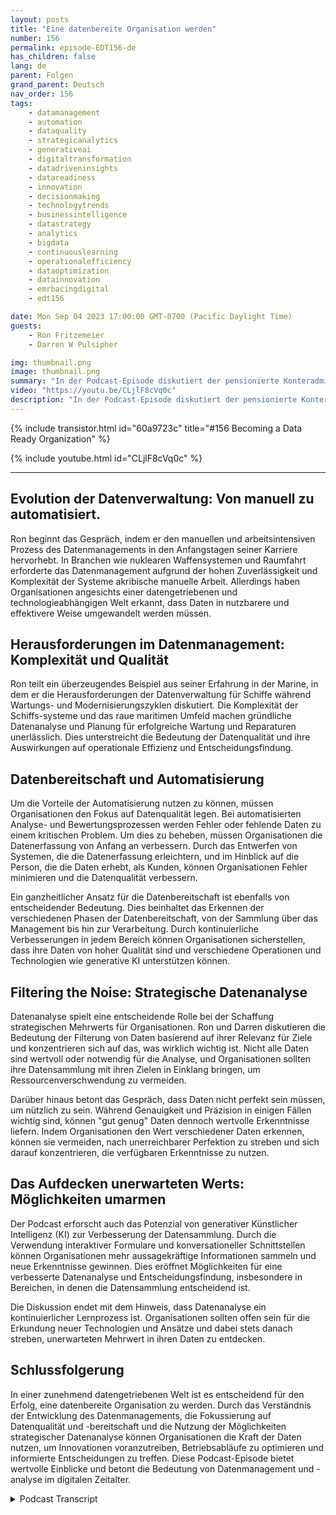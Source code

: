 ```yaml
---
layout: posts
title: "Eine datenbereite Organisation werden"
number: 156
permalink: episode-EDT156-de
has_children: false
lang: de
parent: Folgen
grand_parent: Deutsch
nav_order: 156
tags:
    - datamanagement
    - automation
    - dataquality
    - strategicanalytics
    - generativeai
    - digitaltransformation
    - datadriveninsights
    - datareadiness
    - innovation
    - decisionmaking
    - technologytrends
    - businessintelligence
    - datastrategy
    - analytics
    - bigdata
    - continuouslearning
    - operationalefficiency
    - dataoptimization
    - datainnovation
    - emrbacingdigital
    - edt156

date: Mon Sep 04 2023 17:00:00 GMT-0700 (Pacific Daylight Time)
guests:
    - Ron Fritzemeier
    - Darren W Pulsipher

img: thumbnail.png
image: thumbnail.png
summary: "In der Podcast-Episode diskutiert der pensionierte Konteradmiral Ron Fritzmeier mit Gastgeber Darren Pulsipher die Bedeutung des Datenmanagements im Kontext der generativen künstlichen Intelligenz (KI). Mit einem Hintergrund in Elektrotechnik und umfangreicher Erfahrung in den Bereichen Cyber und Cybersicherheit liefert Ron wertvolle Einblicke in das sich entwickelnde Feld des Datenmanagements und seine entscheidende Rolle für den Erfolg von Organisationen im digitalen Zeitalter."
video: "https://youtu.be/CLjlF8cVq0c"
description: "In der Podcast-Episode diskutiert der pensionierte Konteradmiral Ron Fritzmeier mit Gastgeber Darren Pulsipher die Bedeutung des Datenmanagements im Kontext der generativen künstlichen Intelligenz (KI). Mit einem Hintergrund in Elektrotechnik und umfangreicher Erfahrung in den Bereichen Cyber und Cybersicherheit liefert Ron wertvolle Einblicke in das sich entwickelnde Feld des Datenmanagements und seine entscheidende Rolle für den Erfolg von Organisationen im digitalen Zeitalter."
---
```


<div>
{% include transistor.html id="60a9723c" title="#156 Becoming a Data Ready Organization" %}

{% include youtube.html id="CLjlF8cVq0c" %}
</div>

---

## Evolution der Datenverwaltung: Von manuell zu automatisiert.

Ron beginnt das Gespräch, indem er den manuellen und arbeitsintensiven Prozess des Datenmanagements in den Anfangstagen seiner Karriere hervorhebt. In Branchen wie nuklearen Waffensystemen und Raumfahrt erforderte das Datenmanagement aufgrund der hohen Zuverlässigkeit und Komplexität der Systeme akribische manuelle Arbeit. Allerdings haben Organisationen angesichts einer datengetriebenen und technologieabhängigen Welt erkannt, dass Daten in nutzbarere und effektivere Weise umgewandelt werden müssen.

## Herausforderungen im Datenmanagement: Komplexität und Qualität

Ron teilt ein überzeugendes Beispiel aus seiner Erfahrung in der Marine, in dem er die Herausforderungen der Datenverwaltung für Schiffe während Wartungs- und Modernisierungszyklen diskutiert. Die Komplexität der Schiffs-systeme und das raue maritimen Umfeld machen gründliche Datenanalyse und Planung für erfolgreiche Wartung und Reparaturen unerlässlich. Dies unterstreicht die Bedeutung der Datenqualität und ihre Auswirkungen auf operationale Effizienz und Entscheidungsfindung.

## Datenbereitschaft und Automatisierung

Um die Vorteile der Automatisierung nutzen zu können, müssen Organisationen den Fokus auf Datenqualität legen. Bei automatisierten Analyse- und Bewertungsprozessen werden Fehler oder fehlende Daten zu einem kritischen Problem. Um dies zu beheben, müssen Organisationen die Datenerfassung von Anfang an verbessern. Durch das Entwerfen von Systemen, die die Datenerfassung erleichtern, und im Hinblick auf die Person, die die Daten erhebt, als Kunden, können Organisationen Fehler minimieren und die Datenqualität verbessern.

Ein ganzheitlicher Ansatz für die Datenbereitschaft ist ebenfalls von entscheidender Bedeutung. Dies beinhaltet das Erkennen der verschiedenen Phasen der Datenbereitschaft, von der Sammlung über das Management bis hin zur Verarbeitung. Durch kontinuierliche Verbesserungen in jedem Bereich können Organisationen sicherstellen, dass ihre Daten von hoher Qualität sind und verschiedene Operationen und Technologien wie generative KI unterstützen können.

## Filtering the Noise: Strategische Datenanalyse

Datenanalyse spielt eine entscheidende Rolle bei der Schaffung strategischen Mehrwerts für Organisationen. Ron und Darren diskutieren die Bedeutung der Filterung von Daten basierend auf ihrer Relevanz für Ziele und konzentrieren sich auf das, was wirklich wichtig ist. Nicht alle Daten sind wertvoll oder notwendig für die Analyse, und Organisationen sollten ihre Datensammlung mit ihren Zielen in Einklang bringen, um Ressourcenverschwendung zu vermeiden.

Darüber hinaus betont das Gespräch, dass Daten nicht perfekt sein müssen, um nützlich zu sein. Während Genauigkeit und Präzision in einigen Fällen wichtig sind, können "gut genug" Daten dennoch wertvolle Erkenntnisse liefern. Indem Organisationen den Wert verschiedener Daten erkennen, können sie vermeiden, nach unerreichbarer Perfektion zu streben und sich darauf konzentrieren, die verfügbaren Erkenntnisse zu nutzen.

## Das Aufdecken unerwarteten Werts: Möglichkeiten umarmen

Der Podcast erforscht auch das Potenzial von generativer Künstlicher Intelligenz (KI) zur Verbesserung der Datensammlung. Durch die Verwendung interaktiver Formulare und konversationeller Schnittstellen können Organisationen mehr aussagekräftige Informationen sammeln und neue Erkenntnisse gewinnen. Dies eröffnet Möglichkeiten für eine verbesserte Datenanalyse und Entscheidungsfindung, insbesondere in Bereichen, in denen die Datensammlung entscheidend ist.

Die Diskussion endet mit dem Hinweis, dass Datenanalyse ein kontinuierlicher Lernprozess ist. Organisationen sollten offen sein für die Erkundung neuer Technologien und Ansätze und dabei stets danach streben, unerwarteten Mehrwert in ihren Daten zu entdecken.

## Schlussfolgerung

In einer zunehmend datengetriebenen Welt ist es entscheidend für den Erfolg, eine datenbereite Organisation zu werden. Durch das Verständnis der Entwicklung des Datenmanagements, die Fokussierung auf Datenqualität und -bereitschaft und die Nutzung der Möglichkeiten strategischer Datenanalyse können Organisationen die Kraft der Daten nutzen, um Innovationen voranzutreiben, Betriebsabläufe zu optimieren und informierte Entscheidungen zu treffen. Diese Podcast-Episode bietet wertvolle Einblicke und betont die Bedeutung von Datenmanagement und -analyse im digitalen Zeitalter.



<details>
<summary> Podcast Transcript </summary>

<p></p>

</details>
